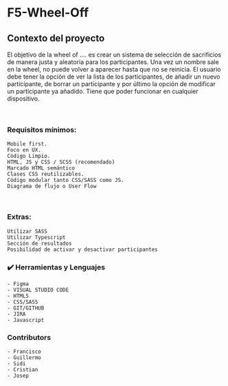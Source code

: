 # F5-Wheel-Off

## Contexto del proyecto

El objetivo de la wheel of .... es crear un sistema de selección de sacrificios de manera justa y aleatoria para los participantes. Una vez un nombre sale en la wheel, no puede volver a aparecer hasta que no se reinicia. El usuario debe tener la opción de ver la lista de los participantes, de añadir un nuevo participante, de borrar un participante y por último la opción de modificar un participante ya añadido. Tiene que poder funcionar en cualquier dispositivo.

​

### Requisitos mínimos:

    Mobile first.
    Foco en UX.
    Código Limpio.
    HTML, JS y CSS / SCSS (recomendado)
    Marcado HTML semántico
    Clases CSS reutilizables.
    Código modular tanto CSS/SASS como JS.
    Diagrama de flujo o User Flow

​

### Extras:

    Utilizar SASS
    Utilizar Typescript
    Sección de resultados
    Posibilidad de activar y desactivar participantes

### :heavy_check_mark: Herramientas y Lenguajes
    
    - Figma
    - VISUAL STUDIO CODE
    - HTML5
    - CSS/SASS
    - GIT/GITHUB
    - JIRA
    - Javascript
    
 ### Contributors
    - Francisco
    - Guillermo
    - Sidi
    - Cristian
    - Josep

 

